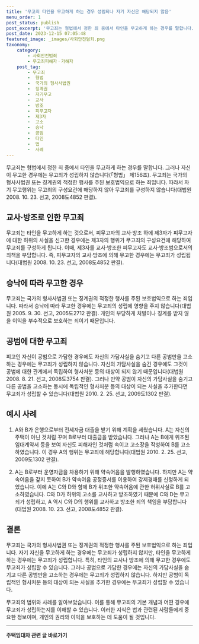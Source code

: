 ```yaml
---
title: '무고죄 타인을 무고하게 하는 경우 성립되나 자기 자신은 해당되지 않음'
menu_order: 1
post_status: publish
post_excerpt: '무고죄는 형법에서 정한 죄 중에서 타인을 무고하게 하는 경우를 말합니다. 그러나 자신이 무고한 경우에는 무고죄가 성립하지 않습니다  형법  제156조 . 무고죄는 국가의 형사사법권 또는 징계권의 적정한 행사를 주된 보호법익으로 하는 죄입니다. 따라서 자기 무고행위는 무고죄의 구성요건에 해당하지 않아 무고죄를 구성하지 않습니다 대법원 2008. 10. 23. 선고, 2008도4852 판결 .'
post_date: 2023-12-15 07:05:48
featured_image: _images/사회안전범죄.png
taxonomy:
    category:
        - 사회안전범죄
        - 무고죄피해자ㆍ가해자
    post_tag:
        - 무고죄
        -  형법
        -  국가의 형사사법권
        -  징계권
        -  자기무고
        -  교사
        -  방조
        -  피무고자
        -  제3자
        -  고소
        -  승낙
        -  공범
        -  타인
        -  법
        -  사례
---
```



무고죄는 형법에서 정한 죄 중에서 타인을 무고하게 하는 경우를 말합니다. 그러나 자신이 무고한 경우에는 무고죄가 성립하지 않습니다(「형법」 제156조). 무고죄는 국가의 형사사법권 또는 징계권의 적정한 행사를 주된 보호법익으로 하는 죄입니다. 따라서 자기 무고행위는 무고죄의 구성요건에 해당하지 않아 무고죄를 구성하지 않습니다(대법원 2008. 10. 23. 선고, 2008도4852 판결).

## 교사·방조로 인한 무고죄

무고죄는 타인을 무고하게 하는 것으로서, 피무고자의 교사·방조 하에 제3자가 피무고자에 대한 허위의 사실을 신고한 경우에는 제3자의 행위가 무고죄의 구성요건에 해당하여 무고죄를 구성하게 됩니다. 이때, 제3자를 교사·방조한 피무고자도 교사·방조범으로서의 죄책을 부담합니다. 즉, 피무고자의 교사·방조에 의해 무고한 경우에는 무고죄가 성립됩니다(대법원 2008. 10. 23. 선고, 2008도4852 판결).

## 승낙에 따라 무고한 경우

무고죄는 국가의 형사사법권 또는 징계권의 적정한 행사를 주된 보호법익으로 하는 죄입니다. 따라서 승낙에 따라 무고한 경우에는 무고죄의 성립에 영향을 주지 않습니다(대법원 2005. 9. 30. 선고, 2005도2712 판결). 개인의 부당하게 처벌이나 징계를 받지 않을 이익을 부수적으로 보호하는 죄이기 때문입니다.

## 공범에 대한 무고죄

피고인 자신이 공범으로 가담한 경우에도 자신의 가담사실을 숨기고 다른 공범만을 고소하는 경우에는 무고죄가 성립하지 않습니다. 자신의 가담사실을 숨긴 경우에도 그것이 공범에 대한 관계에서 독립하여 형사처분 등의 대상이 되지 않기 때문입니다(대법원 2008. 8. 21. 선고, 2008도3754 판결). 그러나 만약 공범이 자신의 가담사실을 숨기고 다른 공범을 고소하는 동시에 독립적인 형사처분 등의 대상이 되는 사실을 추가한다면 무고죄가 성립할 수 있습니다(대법원 2010. 2. 25. 선고, 2009도1302 판결).

## 예시 사례

1. A와 B가 은행으로부터 전세자금 대출을 받기 위해 계획을 세웠습니다. A는 자신의 주택이 아닌 것처럼 꾸며 B로부터 대출금을 받았습니다. 그러나 A는 B에게 위조된 임대계약서 등을 보여 자신도 피해자인 것처럼 속이고 고소장을 작성하여 B를 고소하였습니다. 이 경우 A의 행위는 무고죄에 해당합니다(대법원 2010. 2. 25. 선고, 2009도1302 판결).

2. A는 B로부터 운영자금을 차용하기 위해 약속어음을 발행하였습니다. 하지만 A는 약속어음을 갚지 못하여 B가 약속어음 공정증서를 이용하여 강제경매를 신청하게 되었습니다. 이에 A는 C와 D와 함께 B가 위조한 약속어음에 관한 허위사실로 B를 고소하였습니다. C와 D가 허위의 고소를 교사하고 방조하였기 때문에 C와 D는 무고죄가 성립하고, A 역시 C와 D의 행위를 교사하고 방조한 죄의 책임을 부담합니다(대법원 2008. 10. 23. 선고, 2008도4852 판결).

## 결론

무고죄는 국가의 형사사법권 또는 징계권의 적정한 행사를 주된 보호법익으로 하는 죄입니다. 자기 자신을 무고하게 하는 경우에는 무고죄가 성립하지 않지만, 타인을 무고하게 하는 경우에는 무고죄가 성립합니다. 특히, 타인의 교사나 방조에 의해 무고한 경우에도 무고죄가 성립할 수 있습니다. 그러나 공범으로 가담한 경우에는 자신의 가담사실을 숨기고 다른 공범만을 고소하는 경우에는 무고죄가 성립하지 않습니다. 하지만 공범이 독립적인 형사처분 등의 대상이 되는 사실을 추가한 경우에는 무고죄가 성립할 수 있습니다.

무고죄의 범위와 사례를 알아보았습니다. 이를 통해 무고죄의 기본 개념과 어떤 경우에 무고죄가 성립하는지를 이해할 수 있습니다. 이러한 지식은 법과 관련된 사람들에게 중요한 정보이며, 개인의 권리와 이익을 보호하는 데 도움이 될 것입니다.
<!-- wp:separator -->
<hr class="wp-block-separator has-alpha-channel-opacity"/>
<!-- /wp:separator -->

<!-- wp:group {"backgroundColor":"base","layout":{"type":"constrained"}} -->
<div class="wp-block-group has-base-background-color has-background"><!-- wp:paragraph {"align":"center","fontSize":"medium"} -->
<p class="has-text-align-center has-large-font-size"><strong>주택임대차 관련 글 바로가기</strong></p>
<!-- /wp:paragraph -->


<!-- wp:latest-posts
{"categories":[{"id":27169,"count":19,"description":"","link":"https://uknowlaw.com/category/%ec%a3%bc%ed%83%9d%ec%9e%84%eb%8c%80%ec%b0%a8/","name":"주택임대차","slug":"주택임대차","taxonomy":"category","parent":0,"meta":[],"_links":{"self":[{"href":"https://uknowlaw.com/wp-json/wp/v2/categories/27169"}],"collection":[{"href":"https://uknowlaw.com/wp-json/wp/v2/categories"}],"about":[{"href":"https://uknowlaw.com/wp-json/wp/v2/taxonomies/category"}],"wp:post_type":[{"href":"https://uknowlaw.com/wp-json/wp/v2/posts?categories=27169"}],"curies":[{"name":"wp","href":"https://api.w.org/{rel}","templated":true}]}}],"postsToShow":100,"excerptLength":28,"postLayout":"grid","columns":2,"featuredImageAlign":"left","featuredImageSizeSlug":"large","fontSize":"small"} /--></div>
<!-- /wp:group -->